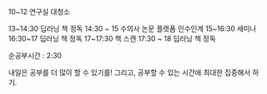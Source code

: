 
10~12 연구실 대청소

13~14:30 딥러닝 책 정독
14:30 ~ 15 수의사 논문 플랫폼 인수인계
15~16:30 세미나
16:30~17 딥러닝 책 정독
17~17:30 책 스캔
17:30 ~ 18 딥러닝 책 정독 

순공부시간 : 2:30

내일은 공부를 더 많이 할 수 있기를!
그리고, 공부할 수 있는 시간에 최대한 집중해서 하기.